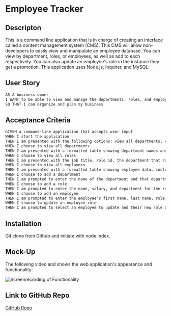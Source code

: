 # Employee Tracker

## Descripton

This is a command line application that is in charge of creating an interface called a content management system (CMS). This CMS will allow non-developers to easily view and manipulate an employee database. You can view by department, roles, or employees, as well as add to each respectively. You can also update an employee's role in the instance they get a promotion. This application uses Node.js, Inquirer, and MySQL. 

## User Story

```md
AS A business owner
I WANT to be able to view and manage the departments, roles, and employees in my company
SO THAT I can organize and plan my business
```

## Acceptance Criteria

```md
GIVEN a command-line application that accepts user input
WHEN I start the application
THEN I am presented with the following options: view all departments, view all roles, view all employees, add a department, add a role, add an employee, and update an employee role
WHEN I choose to view all departments
THEN I am presented with a formatted table showing department names and department ids
WHEN I choose to view all roles
THEN I am presented with the job title, role id, the department that role belongs to, and the salary for that role
WHEN I choose to view all employees
THEN I am presented with a formatted table showing employee data, including employee ids, first names, last names, job titles, departments, salaries, and managers that the employees report to
WHEN I choose to add a department
THEN I am prompted to enter the name of the department and that department is added to the database
WHEN I choose to add a role
THEN I am prompted to enter the name, salary, and department for the role and that role is added to the database
WHEN I choose to add an employee
THEN I am prompted to enter the employee’s first name, last name, role, and manager, and that employee is added to the database
WHEN I choose to update an employee role
THEN I am prompted to select an employee to update and their new role and this information is updated in the database 
```

## Installation 

Git clone from Github and initiate with node index.

## Mock-Up

The following video and shows the web application's appearance and functionality:

![Screenrecording of Functionality](https://drive.google.com/file/d/1avC8-09IxJBY1t3Eh5Bo8DVRcAPHdDHR/view?pli=1)

## Link to GitHub Repo
[GitHub Repo](https://github.com/gabrielaortiz6/employee-tracker)

